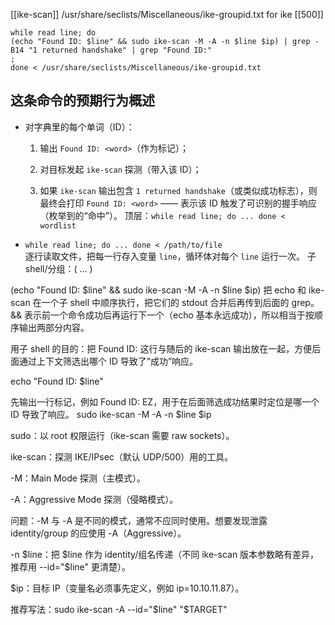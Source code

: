 
[[ike-scan]]  /usr/share/seclists/Miscellaneous/ike-groupid.txt for ike
[[500]]
```
while read line; do
(echo "Found ID: $line" && sudo ike-scan -M -A -n $line $ip) | grep -B14 "1 returned handshake" | grep "Found ID:"
;                                                                                                                 done < /usr/share/seclists/Miscellaneous/ike-groupid.txt
```
## 
## 这条命令的预期行为概述

- 对字典里的每个单词（ID）：
    
    1. 输出 `Found ID: <word>`（作为标记）；
        
    2. 对目标发起 `ike-scan` 探测（带入该 ID）；
        
    3. 如果 `ike-scan` 输出包含 `1 returned handshake`（或类似成功标志），则最终会打印 `Found ID: <word>` —— 表示该 ID 触发了可识别的握手响应（枚举到的“命中”）。
顶层：`while read line; do ... done < wordlist`

- `while read line; do ... done < /path/to/file`  
    逐行读取文件，把每一行存入变量 `line`，循环体对每个 `line` 运行一次。
    子 shell/分组：( ... )

(echo "Found ID: $line" && sudo ike-scan -M -A -n $line $ip)
把 echo 和 ike-scan 在一个子 shell 中顺序执行，把它们的 stdout 合并后再传到后面的 grep。&& 表示前一个命令成功后再运行下一个（echo 基本永远成功），所以相当于按顺序输出两部分内容。

用子 shell 的目的：把 Found ID: <id> 这行与随后的 ike-scan 输出放在一起，方便后面通过上下文筛选出哪个 ID 导致了“成功”响应。

echo "Found ID: $line"

先输出一行标记，例如 Found ID: EZ，用于在后面筛选成功结果时定位是哪一个 ID 导致了响应。
sudo ike-scan -M -A -n $line $ip

sudo：以 root 权限运行（ike-scan 需要 raw sockets）。

ike-scan：探测 IKE/IPsec（默认 UDP/500）用的工具。

-M：Main Mode 探测（主模式）。

-A：Aggressive Mode 探测（侵略模式）。

问题：-M 与 -A 是不同的模式，通常不应同时使用。想要发现泄露 identity/group 的应使用 -A（Aggressive）。

-n $line：把 $line 作为 identity/组名传递（不同 ike-scan 版本参数略有差异，推荐用 --id="$line" 更清楚）。

$ip：目标 IP（变量名必须事先定义，例如 ip=10.10.11.87）。

推荐写法：sudo ike-scan -A --id="$line" "$TARGET"